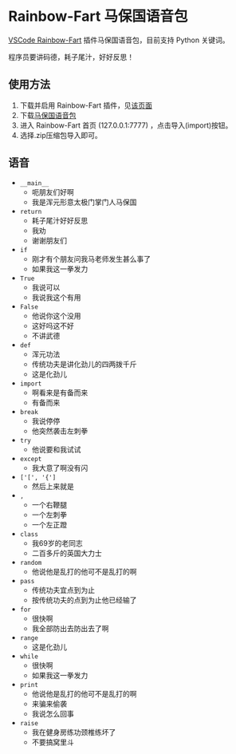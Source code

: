 # Rainbow-Fart 马保国语音包

[VSCode Rainbow-Fart](https://github.com/saekiraku/vscode-rainbow-fart)
插件马保国语音包，目前支持 Python 关键词。

程序员要讲码德，耗子尾汁，好好反思！

## 使用方法

1. 下载并启用 Rainbow-Fart 插件，见[该页面](https://saekiraku.github.io/vscode-rainbow-fart/#/zh/#%E5%AE%89%E8%A3%85%E4%B8%8E%E4%BD%BF%E7%94%A8)
2. 下载[马保国语音包](https://github.com/Nanguage/Rainbow-Fart-MBG/raw/main/%E9%A9%AC%E4%BF%9D%E5%9B%BD%E8%AF%AD%E9%9F%B3%E5%8C%85.zip)
3. 进入 Rainbow-Fart 首页 (127.0.0.1:7777) ，点击导入(import)按钮。
4. 选择.zip压缩包导入即可。

## 语音
- `__main__`
    + 呃朋友们好啊
    + 我是浑元形意太极门掌门人马保国
- `return`
    + 耗子尾汁好好反思
    + 我劝
    + 谢谢朋友们
- `if`
    + 刚才有个朋友问我马老师发生甚么事了
    + 如果我这一拳发力
- `True`
    + 我说可以
    + 我说我这个有用
- `False`
    + 他说你这个没用
    + 这好吗这不好
    + 不讲武德
- `def`
    + 浑元功法
    + 传统功夫是讲化劲儿的四两拨千斤
    + 这是化劲儿
- `import`
    + 啊看来是有备而来
    + 有备而来
- `break`
    + 我说停停
    + 他突然袭击左刺拳
- `try`
    + 他说要和我试试
- `except`
    + 我大意了啊没有闪
- `['[', '{']`
    + 然后上来就是
- `,`
    + 一个右鞭腿
    + 一个左刺拳
    + 一个左正蹬
- `class`
    + 我69岁的老同志
    + 二百多斤的英国大力士
- `random`
    + 他说他是乱打的他可不是乱打的啊
- `pass`
    + 传统功夫宜点到为止
    + 按传统功夫的点到为止他已经输了
- `for`
    + 很快啊
    + 我全部防出去防出去了啊
- `range`
    + 这是化劲儿
- `while`
    + 很快啊
    + 如果我这一拳发力
- `print`
    + 他说他是乱打的他可不是乱打的啊
    + 来骗来偷袭
    + 我说怎么回事
- `raise`
    + 我在健身房练功颈椎练坏了
    + 不要搞窝里斗

